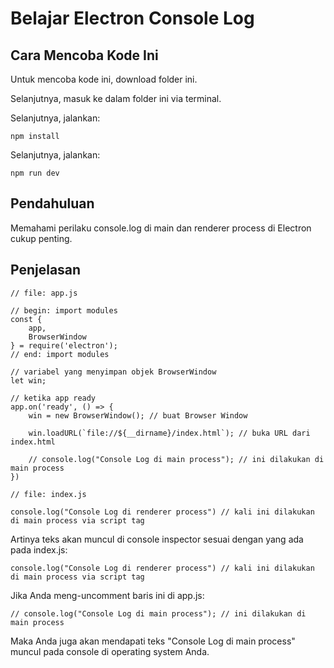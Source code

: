 # Belajar Electron Console Log

## Cara Mencoba Kode Ini

Untuk mencoba kode ini, download folder ini.

Selanjutnya, masuk ke dalam folder ini via terminal.

Selanjutnya, jalankan:

```
npm install
```

 Selanjutnya, jalankan:

```
npm run dev
```

## Pendahuluan

Memahami perilaku console.log di main dan renderer process di Electron cukup penting.

## Penjelasan

```
// file: app.js

// begin: import modules
const {
    app,
    BrowserWindow
} = require('electron');
// end: import modules

// variabel yang menyimpan objek BrowserWindow
let win;

// ketika app ready
app.on('ready', () => {
    win = new BrowserWindow(); // buat Browser Window

    win.loadURL(`file://${__dirname}/index.html`); // buka URL dari index.html

    // console.log("Console Log di main process"); // ini dilakukan di main process
})
```

```
// file: index.js

console.log("Console Log di renderer process") // kali ini dilakukan di main process via script tag
```

Artinya teks akan muncul di console inspector sesuai dengan yang ada pada index.js:

```
console.log("Console Log di renderer process") // kali ini dilakukan di main process via script tag
```

Jika Anda meng-uncomment baris ini di app.js:

```
// console.log("Console Log di main process"); // ini dilakukan di main process
```

Maka Anda juga akan mendapati teks "Console Log di main process" muncul pada console di operating system Anda.

# 
